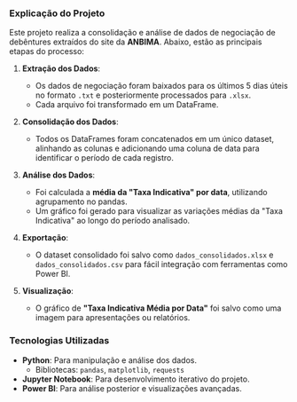### Explicação do Projeto

Este projeto realiza a consolidação e análise de dados de negociação de debêntures extraídos do site da **ANBIMA**. Abaixo, estão as principais etapas do processo:

1. **Extração dos Dados**:
   - Os dados de negociação foram baixados para os últimos 5 dias úteis no formato `.txt` e posteriormente processados para `.xlsx`.
   - Cada arquivo foi transformado em um DataFrame.

2. **Consolidação dos Dados**:
   - Todos os DataFrames foram concatenados em um único dataset, alinhando as colunas e adicionando uma coluna de data para identificar o período de cada registro.

3. **Análise dos Dados**:
   - Foi calculada a **média da "Taxa Indicativa" por data**, utilizando agrupamento no pandas.
   - Um gráfico foi gerado para visualizar as variações médias da "Taxa Indicativa" ao longo do período analisado.

4. **Exportação**:
   - O dataset consolidado foi salvo como `dados_consolidados.xlsx` e `dados_consolidados.csv` para fácil integração com ferramentas como Power BI.

5. **Visualização**:
   - O gráfico de **"Taxa Indicativa Média por Data"** foi salvo como uma imagem para apresentações ou relatórios.


### Tecnologias Utilizadas

- **Python**: Para manipulação e análise dos dados.
  - Bibliotecas: `pandas`, `matplotlib`, `requests`
- **Jupyter Notebook**: Para desenvolvimento iterativo do projeto.
- **Power BI**: Para análise posterior e visualizações avançadas.
